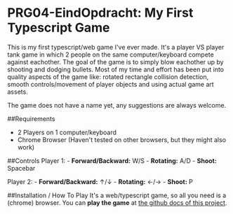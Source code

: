 # PRG04-EindOpdracht: My First Typescript Game
This is my first typescript/web game I've ever made. It's a player VS player tank game in which 2 people on the same computer/keyboard compete against eachother. The goal of the game is to simply blow eachother up by shooting and dodging bullets. Most of my time and effort has been put into quality aspects of the game like: rotated rectangle collision detection, smooth controls/movement of player objects and using actual game art assets.

The game does not have a name yet, any suggestions are always welcome.

##Requirements
- 2 Players on 1 computer/keyboard
- Chrome Browser (Haven't tested on other browsers, but they might also work)

##Controls
Player 1:
    - **Forward/Backward:** W/S
    - **Rotating:** A/D
    - **Shoot:** Spacebar

Player 2:
    - **Forward/Backward:** ↑/↓
    - **Rotating:** ←/→
    - **Shoot:** P

##Installation / How To Play
It's a web/typescript game, so all you need is a (chrome) browser.
You can **play the game** at [the github docs of this project](https://brandonyuen.github.io/PRG04-EindOpdracht/).